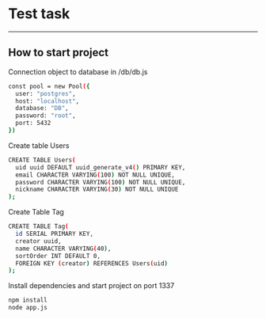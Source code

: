 # Test task
---
## How to start project

Connection object to database in /db/db.js
```sh
const pool = new Pool({
  user: "postgres",
  host: "localhost",
  database: "DB",
  password: "root",
  port: 5432
})
```

Create table Users
```sh
CREATE TABLE Users(
  uid uuid DEFAULT uuid_generate_v4() PRIMARY KEY,
  email CHARACTER VARYING(100) NOT NULL UNIQUE,
  password CHARACTER VARYING(100) NOT NULL UNIQUE,
  nickname CHARACTER VARYING(30) NOT NULL UNIQUE
);
```

Create Table Tag
```sh
CREATE TABLE Tag(
  id SERIAL PRIMARY KEY,
  creator uuid,
  name CHARACTER VARYING(40),
  sortOrder INT DEFAULT 0,
  FOREIGN KEY (creator) REFERENCES Users(uid)
);
```

Install dependencies and start project on port 1337

```sh
npm install
node app.js
```